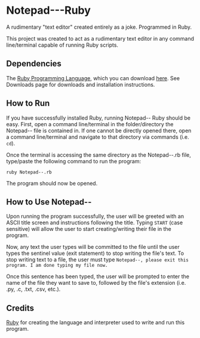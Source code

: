 # Notepad---Ruby
A rudimentary "text editor" created entirely as a joke. Programmed in Ruby.

This project was created to act as a rudimentary text editor in any command line/terminal capable of running Ruby scripts.

## Dependencies
The [Ruby Programming Language](https://www.ruby-lang.org), which you can download [here](https://www.ruby-lang.org/en/downloads/). See Downloads page for downloads and installation instructions.

## How to Run
If you have successfully installed Ruby, running Notepad-- Ruby should be easy. First, open a command line/terminal in the folder/directory the Notepad-- file is contained in. If one cannot be directly opened there, open a command line/terminal and navigate to that directory via commands (i.e. ```cd```).

Once the terminal is accessing the same directory as the Notepad--.rb file, type/paste the following command to run the program:
```
ruby Notepad--.rb
```
The program should now be opened.

## How to Use Notepad--
Upon running the program successfully, the user will be greeted with an ASCII title screen and instructions following the title. Typing ```START``` (case sensitive) will allow the user to start creating/writing their file in the program.

Now, any text the user types will be committed to the file until the user types the sentinel value (exit statement) to stop writing the file's text. To stop writing text to a file, the user must type ```Notepad--, please exit this program. I am done typing my file now.```

Once this sentence has been typed, the user will be prompted to enter the name of the file they want to save to, followed by the file's extension (i.e. .py, .c, .txt, .csv, etc.).

## Credits
[Ruby](https://www.ruby-lang.org/en/) for creating the language and interpreter used to write and run this program.
